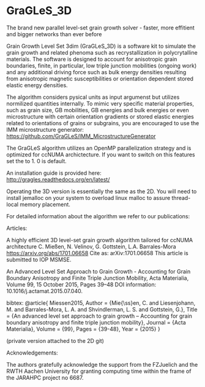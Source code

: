 # GraGLeS_3D
The brand new parallel level-set grain growth solver - faster, more effitient and bigger networks than ever before

Grain Growth Level Set 3dim (GraGLeS_3D) is a software kit to simulate the grain growth and related phenoma such as recrystallization in polycrytalline materials. The software is designed to account for anisotropic grain boundaries, finite, in particular, low triple junction mobilities (ongoing work) and any additional driving force such as bulk energy densities resulting from anisotropic magnetic
susceptibilities or orientation dependent stored elastic energy densities.

The algorithm considers pysical units as input argumenst but utilizes normilized quantities internally. To mimic very specific material properties, such as grain size, GB mobilities, GB energies and bulk energies or even microstructure with certain orientation gradients or stored elastic energies related to orientations of grains or subgrains, you are encouraged to use the IMM microstructure generator:
https://github.com/GraGLeS/IMM_MicrostructureGenerator

The GraGLeS algorithm utilizes an OpenMP parallelization strategy and is optimized for ccNUMA archictecture. If you want to switch on this features set the <GrainScheduler> to 1. 0 is default.

An installation guide is provided here:
http://gragles.readthedocs.org/en/latest/

Operating the 3D version is essentially the same as the 2D. You will need to install jemalloc on your system to overload linux malloc to assure thread-local memory placement.

For detailed information about the algorithm we refer to our publications:

Articles:

A highly efficient 3D level-set grain growth algorithm tailored for ccNUMA architecture
C. Mießen, N. Velinov, G. Gottstein, L.A. Barrales-Mora
https://arxiv.org/abs/1701.06658
Cite as:	arXiv:1701.06658
This article is submitted to IOP MSMSE.

An Advanced Level Set Approach to Grain Growth - Accounting for Grain Boundary Anisotropy and Finite Triple Junction Mobility, Acta Materialia, Volume 99, 15 October 2015, Pages 39–48
DOI information: 10.1016/j.actamat.2015.07.040.

bibtex:
@article{
Miessen2015,
Author = {Mie{\ss}en, C. and Liesenjohann, M. and Barrales-Mora, L. A. and Shvindlerman, L. S. and Gottstein, G.},
Title = {An advanced level set approach to grain growth – Accounting for grain boundary anisotropy and finite triple junction mobility},
Journal = {Acta Materialia},
Volume = {99},
Pages = {39-48},
Year = {2015} 
}

(private version attached to the 2D git)



Acknowledgements:

The authors gratefully acknowledge the support from the FZJuelich and the RWTH Aachen University for granting computing time within the frame of the JARAHPC project no 6687.
